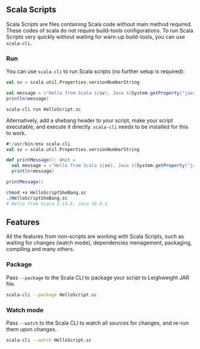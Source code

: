 <!--
  File was generated from based on docs/cookbooks/scala-scripts.md, do not edit manually!
-->


## Scala Scripts

Scala Scripts are files containing Scala code without main method required. These codes of scala do not require build-tools configurations. To run Scala Scripts very quickly without waiting for warn-up build-tools, you can use `scala-cli`.

### Run 

You can use `scala-cli` to run Scala scripts (no further setup is required):

```scala name:HelloScript.sc
val sv = scala.util.Properties.versionNumberString

val message = s"Hello from Scala ${sv}, Java ${System.getProperty("java.version")}"
println(message)
```

```scala-cli
scala-cli run HelloScript.sc
```

<!-- Expected:
Hello from Scala *, Java *
-->


Alternatively, add a shebang header to your script, make your script executable, and execute it directly. `scala-cli` needs to be installed for this to work.

```scala name:HelloScriptSheBang.sc
#!/usr/bin/env scala-cli
val sv = scala.util.Properties.versionNumberString

def printMessage(): Unit =
  val message = s"Hello from Scala ${sv}, Java ${System.getProperty("java.version")}"
  println(message)

printMessage()
```


```bash
chmod +x HelloScriptSheBang.sc
./HelloScriptSheBang.sc
# Hello from Scala 2.13.6, Java 16.0.1
```

## Features

All the features from non-scripts are working with Scala Scripts, such as waiting for changes (watch mode), dependencies menagement, packaging, compiling and many others. 

### Package

Pass `--package` to the Scala CLI to package your script to Leighweight JAR file.

```bash
scala-cli --package HelloScript.sc
```

### Watch mode

Pass `--watch` to the Scala CLI to watch all sources for changes, and re-run them upon changes.

```bash
scala-cli --watch HelloScript.sc
```